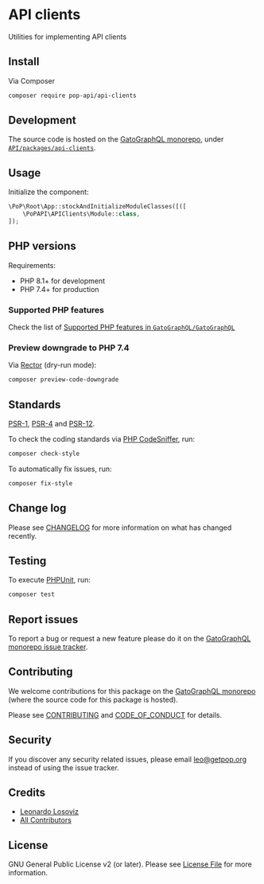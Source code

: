 # API clients

<!--
[![Build Status][ico-travis]][link-travis]
[![Quality Score][ico-code-quality]][link-code-quality]
[![Software License][ico-license]](LICENSE.md)
[![Latest Version on Packagist][ico-version]][link-packagist]
[![Coverage Status][ico-scrutinizer]][link-scrutinizer]
[![Total Downloads][ico-downloads]][link-downloads]
-->

Utilities for implementing API clients

## Install

Via Composer

``` bash
composer require pop-api/api-clients
```

## Development

The source code is hosted on the [GatoGraphQL monorepo](https://github.com/GatoGraphQL/GatoGraphQL), under [`API/packages/api-clients`](https://github.com/GatoGraphQL/GatoGraphQL/tree/master/layers/API/packages/api-clients).

## Usage

Initialize the component:

``` php
\PoP\Root\App::stockAndInitializeModuleClasses([([
    \PoPAPI\APIClients\Module::class,
]);
```

## PHP versions

Requirements:

- PHP 8.1+ for development
- PHP 7.4+ for production

### Supported PHP features

Check the list of [Supported PHP features in `GatoGraphQL/GatoGraphQL`](https://github.com/GatoGraphQL/GatoGraphQL/blob/master/docs/supported-php-features.md)

### Preview downgrade to PHP 7.4

Via [Rector](https://github.com/rectorphp/rector) (dry-run mode):

```bash
composer preview-code-downgrade
```

## Standards

[PSR-1](https://www.php-fig.org/psr/psr-1), [PSR-4](https://www.php-fig.org/psr/psr-4) and [PSR-12](https://www.php-fig.org/psr/psr-12).

To check the coding standards via [PHP CodeSniffer](https://github.com/squizlabs/PHP_CodeSniffer), run:

``` bash
composer check-style
```

To automatically fix issues, run:

``` bash
composer fix-style
```

## Change log

Please see [CHANGELOG](CHANGELOG.md) for more information on what has changed recently.

## Testing

To execute [PHPUnit](https://phpunit.de/), run:

``` bash
composer test
```

## Report issues

To report a bug or request a new feature please do it on the [GatoGraphQL monorepo issue tracker](https://github.com/GatoGraphQL/GatoGraphQL/issues).

## Contributing

We welcome contributions for this package on the [GatoGraphQL monorepo](https://github.com/GatoGraphQL/GatoGraphQL) (where the source code for this package is hosted).

Please see [CONTRIBUTING](CONTRIBUTING.md) and [CODE_OF_CONDUCT](CODE_OF_CONDUCT.md) for details.

## Security

If you discover any security related issues, please email leo@getpop.org instead of using the issue tracker.

## Credits

- [Leonardo Losoviz][link-author]
- [All Contributors][link-contributors]

## License

GNU General Public License v2 (or later). Please see [License File](LICENSE.md) for more information.

[ico-version]: https://img.shields.io/packagist/v/pop-api/api-clients.svg?style=flat-square
[ico-license]: https://img.shields.io/badge/license-GPLv2-brightgreen.svg?style=flat-square
[ico-travis]: https://img.shields.io/travis/pop-api/api-clients/master.svg?style=flat-square
[ico-scrutinizer]: https://img.shields.io/scrutinizer/coverage/g/pop-api/api-clients.svg?style=flat-square
[ico-code-quality]: https://img.shields.io/scrutinizer/g/pop-api/api-clients.svg?style=flat-square
[ico-downloads]: https://img.shields.io/packagist/dt/pop-api/api-clients.svg?style=flat-square

[link-packagist]: https://packagist.org/packages/pop-api/api-clients
[link-travis]: https://travis-ci.org/pop-api/api-clients
[link-scrutinizer]: https://scrutinizer-ci.com/g/pop-api/api-clients/code-structure
[link-code-quality]: https://scrutinizer-ci.com/g/pop-api/api-clients
[link-downloads]: https://packagist.org/packages/pop-api/api-clients
[link-author]: https://github.com/getpop
[link-contributors]: ../../../../../../contributors
